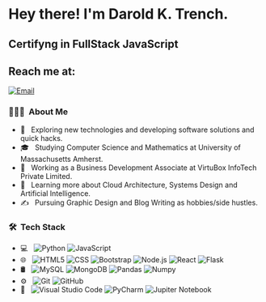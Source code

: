 

<h1> Hey there! I'm Darold K. Trench.</h1>
<h2> Certifyng in FullStack JavaScript </h2>


## Reach me at: 
[![Email](https://img.shields.io/badge/darold.trench@gmail.com-Email-EA4335?style=for-the-badge&logo=gmail&logoColor=white&labelColor=101010)](mailto:darold.trench@gmail.com)
</br>



<h3> 👨🏻‍💻 &nbsp;About Me </h3>

- 🤔 &nbsp; Exploring new technologies and developing software solutions and quick hacks.
- 🎓 &nbsp; Studying Computer Science and Mathematics at University of Massachusetts Amherst.
- 💼 &nbsp; Working as a Business Development Associate at VirtuBox InfoTech Private Limited.
- 🌱 &nbsp; Learning more about Cloud Architecture, Systems Design and Artificial Intelligence.
- ✍️ &nbsp; Pursuing Graphic Design and Blog Writing as hobbies/side hustles.
<h3> 🛠 &nbsp;Tech Stack</h3>

- 💻 &nbsp;
  ![Python](https://img.shields.io/badge/-Python-060606?style=flat&logo=python&logoColor=33F703)
  ![JavaScript](https://img.shields.io/badge/-JavaScript-5F5F5F?style=flat&logo=javascript&logoColor=FF8000)
- 🌐 &nbsp;
  ![HTML5](https://img.shields.io/badge/-HTML5-780090?style=flat&logo=HTML5&logoColor=0032FF)
  ![CSS](https://img.shields.io/badge/-CSS-black?style=flat&logo=CSS3&logoColor=1572B6)
  ![Bootstrap](https://img.shields.io/badge/-Bootstrap-red?style=flat&logo=bootstrap&logoColor=563D7C)
  ![Node.js](https://img.shields.io/badge/-Node.js-ff69b4?style=flat&logo=node.js)
  ![React](https://img.shields.io/badge/-React-black?style=flat&logo=react)
  ![Flask](https://img.shields.io/badge/-Flask-green?style=flat&logo=flask)
- 🛢 &nbsp;
  ![MySQL](https://img.shields.io/badge/-MySQL-6B0000?style=flat&logo=mysql)
  ![MongoDB](https://img.shields.io/badge/-MongoDB-lightgrey?style=flat&logo=mongodb)
  ![Pandas](https://img.shields.io/badge/-Pandas-green?style=flat&logo=pandas)
  ![Numpy](https://img.shields.io/badge/-Numpy-green?style=flat&logo=numpy)
- ⚙️ &nbsp;
  ![Git](https://img.shields.io/badge/-Git-blue?style=flat&logo=git)
  ![GitHub](https://img.shields.io/badge/-GitHub-success?style=flat&logo=github)
- 🔧 &nbsp;
  ![Visual Studio Code](https://img.shields.io/badge/-Visual%20Studio%20Code-black?style=flat&logo=visual-studio-code&logoColor=007ACC)
  ![PyCharm](https://img.shields.io/badge/-Py%20Charm-ff69b4?style=flat&logo=python&logoColor=007ACC)
  ![Jupiter Notebook](https://img.shields.io/badge/-Jupiter%20Notebook-success?style=flat&logo=jupiter-Notebook-&logoColor=007ACC)


<br/>

